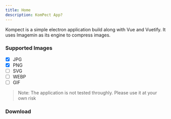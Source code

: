 ```yaml
---
title: Home
description: KomPect App?
---
```


Kompect is a simple electron application build along with Vue and Vuetify. It uses Imagemin as its engine to compress images.

### Supported Images
- [x] JPG
- [x] PNG
- [ ] SVG
- [ ] WEBP
- [ ] GIF

> Note: The application is not tested throughly. Please use it at your own risk
### Download
